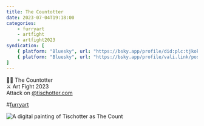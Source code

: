 ```yaml
---
title: The Countotter
date: 2023-07-04T19:18:00
categories:
    - furryart
    - artfight
    - artfight2023
syndication: [
    { platform: "Bluesky", url: "https://bsky.app/profile/did:plc:tjkokzqdnfzzlaxdjjzzzi5b/post/3k7jngwnpui2d", hidden: true },
    { platform: "Bluesky", url: "https://bsky.app/profile/vali.link/post/3k7jngwnpui2d" }
]
---
```

🧛‍♂️ The Countotter<br>
⚔️ Art Fight 2023<br>
Attack on [@tischotter.com](https://bsky.app/profile/did:plc:efwaw7okgtg7nfetg45kjhtg)

#<a href="/categories/furryart" class="p-category">furryart</a>

<img class="u-featured" src="/posts/2023-07-04_1918/Tisch.jpg" alt="A digital painting of Tischotter as The Count" />
